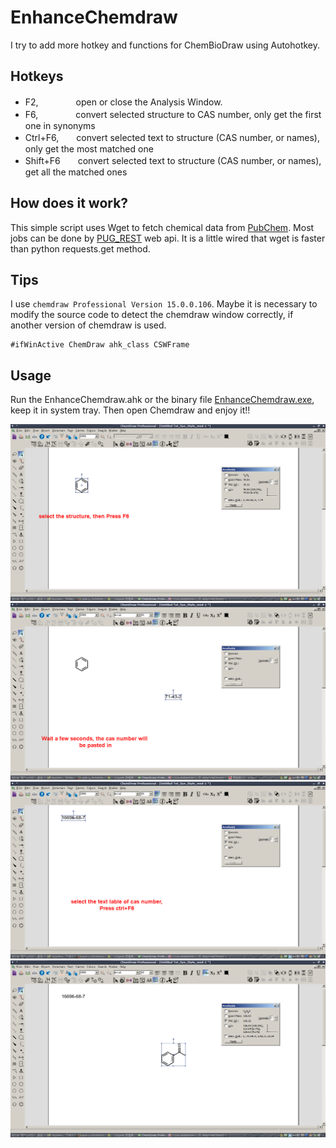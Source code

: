 # EnhanceChemdraw

I try to add more hotkey and functions for ChemBioDraw using Autohotkey.

## Hotkeys


  * F2,　　　　 open or close the Analysis Window.
  * F6,　　　　 convert selected structure to CAS number, only get the first one in synonyms
  * Ctrl+F6,　　convert selected text to structure (CAS number, or names), only get the most matched one
  * Shift+F6　　convert selected text to structure (CAS number, or names), get all the matched ones


## How does it work?

This simple script uses Wget to fetch chemical data from [PubChem](http://pubchem.ncbi.nlm.nih.gov/). Most jobs can be done by [PUG_REST](https://pubchem.ncbi.nlm.nih.gov/pug_rest/PUG_REST_Tutorial.html) web api. It is a little wired that wget is faster than python requests.get method.

## Tips

I use `chemdraw Professional Version 15.0.0.106`. Maybe it is necessary to modify the source code to detect the chemdraw window correctly, if another version of chemdraw is used.
```
#ifWinActive ChemDraw ahk_class CSWFrame
```

## Usage

Run the EnhanceChemdraw.ahk or the binary file [EnhanceChemdraw.exe](https://github.com/phylixal/EnhanceChemdraw/releases/download/0.1/enhanceChemdraw.exe), keep it in system tray. Then open Chemdraw and enjoy it!!

![](https://raw.githubusercontent.com/phylixal/EnhanceChemdraw/master/IM1.png)
![](https://raw.githubusercontent.com/phylixal/EnhanceChemdraw/master/IM2.png)
![](https://raw.githubusercontent.com/phylixal/EnhanceChemdraw/master/IM3.png)
![](https://raw.githubusercontent.com/phylixal/EnhanceChemdraw/master/IM4.png)

